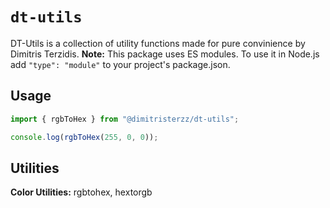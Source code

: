 # `dt-utils`
DT-Utils is a collection of utility functions made for pure convinience by Dimitris Terzidis.
**Note:** This package uses ES modules. To use it in Node.js add `"type": "module"` to your project's package.json.

## Usage
```js
import { rgbToHex } from "@dimitristerzz/dt-utils";

console.log(rgbToHex(255, 0, 0));
```

## Utilities
**Color Utilities:** rgbtohex, hextorgb